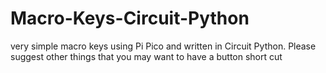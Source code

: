 # Macro-Keys-Circuit-Python
very simple macro keys using Pi Pico and written in Circuit Python.  Please suggest other things that you may want to have a button short cut 
